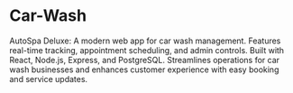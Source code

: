 # Car-Wash
AutoSpa Deluxe: A modern web app for car wash management. Features real-time tracking, appointment scheduling, and admin controls. Built with React, Node.js, Express, and PostgreSQL. Streamlines operations for car wash businesses and enhances customer experience with easy booking and service updates.
